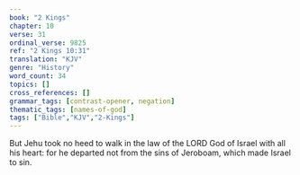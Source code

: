 ```yaml
---
book: "2 Kings"
chapter: 10
verse: 31
ordinal_verse: 9825
ref: "2 Kings 10:31"
translation: "KJV"
genre: "History"
word_count: 34
topics: []
cross_references: []
grammar_tags: [contrast-opener, negation]
thematic_tags: [names-of-god]
tags: ["Bible","KJV","2-Kings"]
---
```

But Jehu took no heed to walk in the law of the LORD God of Israel with all his heart: for he departed not from the sins of Jeroboam, which made Israel to sin.
